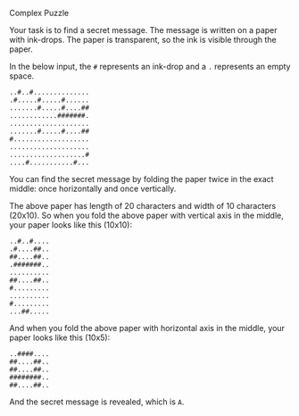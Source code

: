 Complex Puzzle

Your task is to find a secret message. The message is written on a paper with ink-drops. The paper is transparent, so the ink is visible through the paper.

In the below input, the `#` represents an ink-drop and a `.` represents an empty space.
```
..#..#..............
.#.....#.....#......
.......#.....#....##
............#######.
....................
.......#.....#....##
#...................
....................
...................#
....#...........#...
```

You can find the secret message by folding the paper twice in the exact middle: once horizontally and once vertically.

The above paper has length of 20 characters and width of 10 characters (20x10).
So when you fold the above paper with vertical axis in the middle, your paper looks like this (10x10):
```
..#..#....
.#....##..
##....##..
.#######..
..........
##....##..
#.........
..........
#.........
...##.....
```

And when you fold the above paper with horizontal axis in the middle, your paper looks like this (10x5):
```
..####....
##....##..
##....##..
########..
##....##..
```

And the secret message is revealed, which is `A`.
